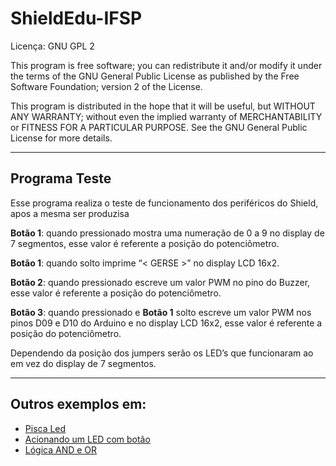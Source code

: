 # ShieldEdu-IFSP

Licença: GNU GPL 2

This program is free software; you can redistribute it and/or
modify it under the terms of the GNU General Public License as
published by the Free Software Foundation; version 2 of the
License.

This program is distributed in the hope that it will be useful,
but WITHOUT ANY WARRANTY; without even the implied warranty of
MERCHANTABILITY or FITNESS FOR A PARTICULAR PURPOSE.  See the
GNU General Public License for more details.

---

## Programa Teste

Esse programa realiza o teste de funcionamento dos periféricos do Shield, apos a mesma ser produzisa


**Botão 1**: quando pressionado mostra uma numeração de 0 a 9 no display de 7 segmentos, esse valor é referente a posição do potenciômetro.

**Botão 1**: quando solto imprime “< GERSE >” no display LCD 16x2.

**Botão 2**: quando pressionado escreve um valor PWM no pino do Buzzer,
esse valor é referente a posição do potenciômetro.

**Botão 3**: quando pressionado e **Botão 1** solto escreve um valor PWM nos
pinos D09 e D10 do Arduino e no display LCD 16x2, esse valor é referente a posição do potenciômetro.

Dependendo da posição dos jumpers serão os LED’s que funcionaram ao
em vez do display de 7 segmentos.

---

## Outros exemplos em:

* [Pisca Led](http://gerserobotica.com/pisca-led-com-a-shield-edu-ifsp/)
* [Acionando um LED com botão](http://gerserobotica.com/acionando-um-led-com-botao-utilizando-a-shield-edu-ifsp/)
* [Lógica AND e OR](http://gerserobotica.com/realizando-logica-and-e-or-com-a-shield-edu-ifsp/)